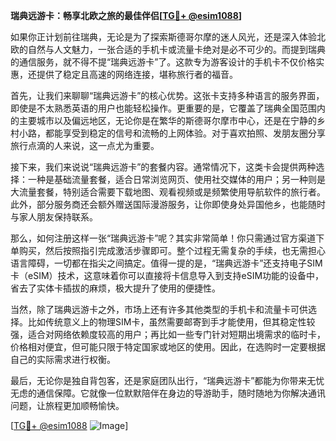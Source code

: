 **瑞典远游卡：畅享北欧之旅的最佳伴侣[[TG💪+ @esim1088](https://t.me/s/esim1088)]**

如果你正计划前往瑞典，无论是为了探索斯德哥尔摩的迷人风光，还是深入体验北欧的自然与人文魅力，一张合适的手机卡或流量卡绝对是必不可少的。而提到瑞典的通信服务，就不得不提“瑞典远游卡”了。这款专为游客设计的手机卡不仅价格实惠，还提供了稳定且高速的网络连接，堪称旅行者的福音。

首先，让我们来聊聊“瑞典远游卡”的核心优势。这张卡支持多种语言的服务界面，即使是不太熟悉英语的用户也能轻松操作。更重要的是，它覆盖了瑞典全国范围内的主要城市以及偏远地区，无论你是在繁华的斯德哥尔摩市中心，还是在宁静的乡村小路，都能享受到稳定的信号和流畅的上网体验。对于喜欢拍照、发朋友圈分享旅行点滴的人来说，这一点尤为重要。

接下来，我们来说说“瑞典远游卡”的套餐内容。通常情况下，这类卡会提供两种选择：一种是基础流量套餐，适合日常浏览网页、使用社交媒体的用户；另一种则是大流量套餐，特别适合需要下载地图、观看视频或是频繁使用导航软件的旅行者。此外，部分服务商还会额外赠送国际漫游服务，让你即使身处异国他乡，也能随时与家人朋友保持联系。

那么，如何注册这样一张“瑞典远游卡”呢？其实非常简单！你只需通过官方渠道下单购买，然后按照指引完成激活步骤即可。整个过程无需复杂的手续，也无需担心语言障碍，一切都在指尖之间搞定。值得一提的是，“瑞典远游卡”还支持电子SIM卡（eSIM）技术，这意味着你可以直接将卡信息导入到支持eSIM功能的设备中，省去了实体卡插拔的麻烦，极大提升了使用的便捷性。

当然，除了瑞典远游卡之外，市场上还有许多其他类型的手机卡和流量卡可供选择。比如传统意义上的物理SIM卡，虽然需要邮寄到手才能使用，但其稳定性较强，适合对网络依赖度较高的用户；再比如一些专门针对短期出境需求的临时卡，价格相对便宜，但可能只限于特定国家或地区的使用。因此，在选购时一定要根据自己的实际需求进行权衡。

最后，无论你是独自背包客，还是家庭团队出行，“瑞典远游卡”都能为你带来无忧无虑的通信保障。它就像一位默默陪伴在身边的导游助手，随时随地为你解决通讯问题，让旅程更加顺畅愉快。

[[TG💪+ @esim1088](https://t.me/s/esim1088) ![Image](https://i.postimg.cc/4NQfJmqS/Snipaste-2025-05-13-00-14-12.png)]